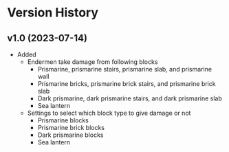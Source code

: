 # Version History
## v1.0 (2023-07-14)
* Added
  * Endermen take damage from following blocks
    * Prismarine, prismarine stairs, prismarine slab, and prismarine wall
    * Prismarine bricks, prismarine brick stairs, and prismarine brick slab
    * Dark prismarine, dark prismarine stairs, and dark prismarine slab
    * Sea lantern
  * Settings to select which block type to give damage or not
    * Prismarine blocks
    * Prismarine brick blocks
    * Dark prismarine blocks
    * Sea lantern